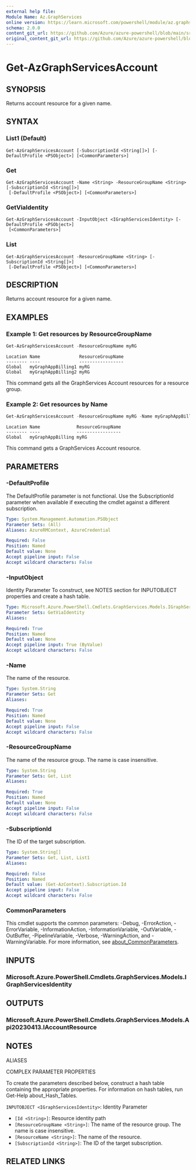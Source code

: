 ```yaml
---
external help file: 
Module Name: Az.GraphServices
online version: https://learn.microsoft.com/powershell/module/az.graphservices/get-azgraphservicesaccount
schema: 2.0.0
content_git_url: https://github.com/Azure/azure-powershell/blob/main/src/GraphServices/GraphServices/help/Get-AzGraphServicesAccount.md
original_content_git_url: https://github.com/Azure/azure-powershell/blob/main/src/GraphServices/GraphServices/help/Get-AzGraphServicesAccount.md
---
```


# Get-AzGraphServicesAccount

## SYNOPSIS
Returns account resource for a given name.

## SYNTAX

### List1 (Default)
```
Get-AzGraphServicesAccount [-SubscriptionId <String[]>] [-DefaultProfile <PSObject>] [<CommonParameters>]
```

### Get
```
Get-AzGraphServicesAccount -Name <String> -ResourceGroupName <String> [-SubscriptionId <String[]>]
 [-DefaultProfile <PSObject>] [<CommonParameters>]
```

### GetViaIdentity
```
Get-AzGraphServicesAccount -InputObject <IGraphServicesIdentity> [-DefaultProfile <PSObject>]
 [<CommonParameters>]
```

### List
```
Get-AzGraphServicesAccount -ResourceGroupName <String> [-SubscriptionId <String[]>]
 [-DefaultProfile <PSObject>] [<CommonParameters>]
```

## DESCRIPTION
Returns account resource for a given name.

## EXAMPLES

### Example 1: Get resources by ResourceGroupName
```powershell
Get-AzGraphServicesAccount -ResourceGroupName myRG
```

```output
Location Name               ResourceGroupName
-------- ----               -----------------
Global   myGraphAppBilling1 myRG
Global   myGraphAppBilling2 myRG
```

This command gets all the GraphServices Account resources for a resource group.

### Example 2: Get resources by Name
```powershell
Get-AzGraphServicesAccount -ResourceGroupName myRG -Name myGraphAppBilling
```

```output
Location Name              ResourceGroupName
-------- ----              -----------------
Global   myGraphAppBilling myRG
```

This command gets a GraphServices Account resource.

## PARAMETERS

### -DefaultProfile
The DefaultProfile parameter is not functional.
Use the SubscriptionId parameter when available if executing the cmdlet against a different subscription.

```yaml
Type: System.Management.Automation.PSObject
Parameter Sets: (All)
Aliases: AzureRMContext, AzureCredential

Required: False
Position: Named
Default value: None
Accept pipeline input: False
Accept wildcard characters: False
```

### -InputObject
Identity Parameter
To construct, see NOTES section for INPUTOBJECT properties and create a hash table.

```yaml
Type: Microsoft.Azure.PowerShell.Cmdlets.GraphServices.Models.IGraphServicesIdentity
Parameter Sets: GetViaIdentity
Aliases:

Required: True
Position: Named
Default value: None
Accept pipeline input: True (ByValue)
Accept wildcard characters: False
```

### -Name
The name of the resource.

```yaml
Type: System.String
Parameter Sets: Get
Aliases:

Required: True
Position: Named
Default value: None
Accept pipeline input: False
Accept wildcard characters: False
```

### -ResourceGroupName
The name of the resource group.
The name is case insensitive.

```yaml
Type: System.String
Parameter Sets: Get, List
Aliases:

Required: True
Position: Named
Default value: None
Accept pipeline input: False
Accept wildcard characters: False
```

### -SubscriptionId
The ID of the target subscription.

```yaml
Type: System.String[]
Parameter Sets: Get, List, List1
Aliases:

Required: False
Position: Named
Default value: (Get-AzContext).Subscription.Id
Accept pipeline input: False
Accept wildcard characters: False
```

### CommonParameters
This cmdlet supports the common parameters: -Debug, -ErrorAction, -ErrorVariable, -InformationAction, -InformationVariable, -OutVariable, -OutBuffer, -PipelineVariable, -Verbose, -WarningAction, and -WarningVariable. For more information, see [about_CommonParameters](http://go.microsoft.com/fwlink/?LinkID=113216).

## INPUTS

### Microsoft.Azure.PowerShell.Cmdlets.GraphServices.Models.IGraphServicesIdentity

## OUTPUTS

### Microsoft.Azure.PowerShell.Cmdlets.GraphServices.Models.Api20230413.IAccountResource

## NOTES

ALIASES

COMPLEX PARAMETER PROPERTIES

To create the parameters described below, construct a hash table containing the appropriate properties. For information on hash tables, run Get-Help about_Hash_Tables.


`INPUTOBJECT <IGraphServicesIdentity>`: Identity Parameter
  - `[Id <String>]`: Resource identity path
  - `[ResourceGroupName <String>]`: The name of the resource group. The name is case insensitive.
  - `[ResourceName <String>]`: The name of the resource.
  - `[SubscriptionId <String>]`: The ID of the target subscription.

## RELATED LINKS

